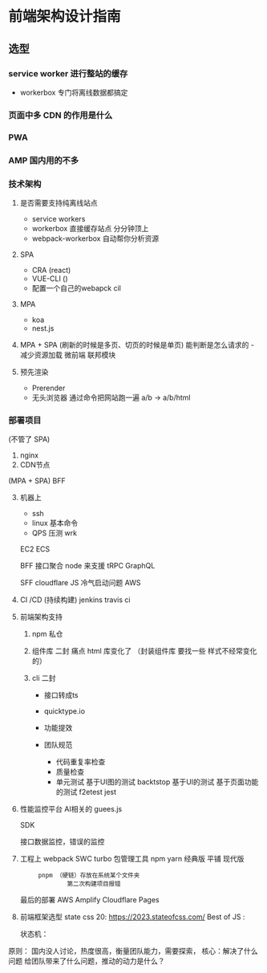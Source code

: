 # 前端架构设计指南

## 选型

### service worker 进行整站的缓存

- workerbox 专门将离线数据都搞定

### 页面中多 CDN 的作用是什么

### PWA

### AMP 国内用的不多

### 技术架构

1. 是否需要支持纯离线站点
    - service workers
    - workerbox 直接缓存站点 分分钟顶上
    - webpack-workerbox 自动帮你分析资源

2. SPA
    - CRA (react)
    - VUE-CLI ()
    - 配置一个自己的webapck cil

3. MPA
    - koa
    - nest.js

4. MPA + SPA (刷新的时候是多页、切页的时候是单页)
    能判断是怎么请求的
        - 减少资源加载
    微前端  联邦模块

5. 预先渲染
    - Prerender
    - 无头浏览器
        通过命令把网站跑一遍  a/b -> a/b/html

### 部署项目

(不管了 SPA)

1. nginx
2. CDN节点

(MPA + SPA) BFF

3. 机器上
    - ssh
    - linux 基本命令
    - QPS 
         压测 wrk

   EC2 ECS

   BFF 接口聚合
        node 来支援
        tRPC
        GraphQL

   SFF
      cloudflare
      JS 冷气启动问题
      AWS

4. CI /CD (持续构建)
    jenkins
    travis ci

5. 前端架构支持

    1. npm 私仓
        
    2. 组件库 二封
        痛点
         html 库变化了 （封装组件库 要找一些 样式不经常变化的）
    
    3. cli  二封
        - 接口转成ts
        - quicktype.io
        - 功能提效
            
        - 团队规范 
            - 代码重复率检查
            - 质量检查
            - 单元测试 基于UI图的测试 backtstop 基于UI的测试
                     基于页面功能的测试    f2etest
                                        jest
6. 性能监控平台
    AI相关的
        guees.js

    SDK

    接口数据监控，错误的监控

7. 工程上
    webpack
            SWC
            turbo
    包管理工具
            npm
            yarn
               经典版  平铺
               现代版

            pnpm （硬链）存放在系统某个文件夹
                    第二次构建项目报错
            
    最后的部署
            AWS  Amplify
            Cloudflare  Pages


8. 前端框架选型
    state css 20: https://2023.stateofcss.com/
    Best of JS :
    <!-- osawards: https://osawards.com/ -->
    状态机：


原则：
    国内没人讨论，热度很高，衡量团队能力，需要探索，
    核心：解决了什么问题 给团队带来了什么问题，推动的动力是什么？



